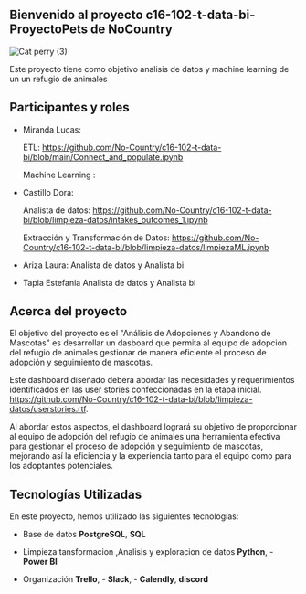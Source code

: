 ## Bienvenido al proyecto c16-102-t-data-bi- ProyectoPets de NoCountry

![Cat   perry (3)](https://github.com/No-Country/c16-102-t-data-bi/assets/159388590/f27af524-c140-427d-a1c2-09ee79bdd6d9)

Este proyecto tiene como objetivo analisis de datos y machine learning de un un refugio de animales

## Participantes y roles

- Miranda Lucas:

  ETL:  https://github.com/No-Country/c16-102-t-data-bi/blob/main/Connect_and_populate.ipynb
  
   Machine Learning :
  
- Castillo Dora:

  Analista de datos: https://github.com/No-Country/c16-102-t-data-bi/blob/limpieza-datos/intakes_outcomes_1.ipynb
  
  Extracción y Transformación de Datos: https://github.com/No-Country/c16-102-t-data-bi/blob/limpieza-datos/limpiezaML.ipynb
  
- Ariza Laura: Analista de datos y Analista bi
- Tapia Estefania  Analista de datos y Analista bi


## Acerca del proyecto

El objetivo del proyecto es el "Análisis de Adopciones y Abandono de Mascotas" es desarrollar un dasboard que permita al equipo de adopción del refugio de animales gestionar de manera eficiente el proceso de adopción y seguimiento de mascotas. 

Este dashboard diseñado deberá abordar las necesidades y requerimientos identificados en las user stories confeccionadas en la etapa inicial.
https://github.com/No-Country/c16-102-t-data-bi/blob/limpieza-datos/userstories.rtf.

Al abordar estos aspectos, el dashboard logrará su objetivo de proporcionar al equipo de adopción del refugio de animales una herramienta efectiva para gestionar el proceso de adopción y seguimiento de mascotas, mejorando así la eficiencia y la experiencia tanto para el equipo como para los adoptantes potenciales.


## Tecnologías Utilizadas

En este proyecto, hemos utilizado las siguientes tecnologías:
  
- Base de datos **PostgreSQL**, **SQL** 

- Limpieza  tansformacion ,Analisis y exploracion de datos **Python**, - **Power BI**
 
- Organización  **Trello**, - **Slack**, - **Calendly**, **discord**
